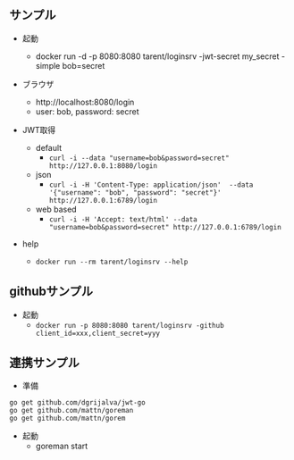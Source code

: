 ## サンプル
- 起動
  - docker run -d -p 8080:8080 tarent/loginsrv -jwt-secret my_secret -simple bob=secret
- ブラウザ
  - http://localhost:8080/login
  - user: bob, password: secret
- JWT取得
  - default
    - `curl -i --data "username=bob&password=secret" http://127.0.0.1:8080/login`
  - json
    - `curl -i -H 'Content-Type: application/json'  --data '{"username": "bob", "password": "secret"}' http://127.0.0.1:6789/login`
  - web based
    - `curl -i -H 'Accept: text/html' --data "username=bob&password=secret" http://127.0.0.1:6789/login`


- help
  - `docker run --rm tarent/loginsrv --help`

## githubサンプル
- 起動
  - `docker run -p 8080:8080 tarent/loginsrv -github client_id=xxx,client_secret=yyy`



## 連携サンプル
- 準備
```
go get github.com/dgrijalva/jwt-go
go get github.com/mattn/goreman
go get github.com/mattn/gorem
```
- 起動
  - goreman start
